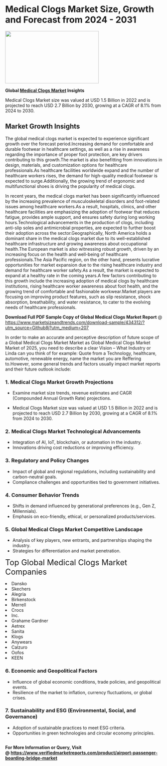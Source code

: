 <H1>Medical Clogs Market Size, Growth and Forecast from 2024 - 2031</H1><img class="aligncenter size-medium wp-image-584254" src="https://thirdeyenews.in/wp-content/uploads/2024/09/Global-Market-Research-300x168.jpeg" alt="" width="300" height="168" /><p><strong>Global&nbsp;<a href="https://www.marketsizeandtrends.com/download-sample/434312/?utm_source=Github8j?utm_medium=207">Medical Clogs Market</a> Insights</strong></p><p>Medical Clogs Market size was valued at USD 1.5 Billion in 2022 and is projected to reach USD 2.7 Billion by 2030, growing at a CAGR of 8.1% from 2024 to 2030.</p><p><h2>Market Growth Insights</h2> <p>The global medical clogs market is expected to experience significant growth over the forecast period.Increasing demand for comfortable and durable footwear in healthcare settings, as well as a rise in awareness regarding the importance of proper foot protection, are key drivers contributing to this growth.The market is also benefitting from innovations in design, materials, and customization options for healthcare professionals.As healthcare facilities worldwide expand and the number of healthcare workers rises, the demand for high-quality medical footwear is expected to surge.Additionally, the growing trend of ergonomic and multifunctional shoes is driving the popularity of medical clogs.</p> <p>In recent years, the medical clogs market has been significantly influenced by the increasing prevalence of musculoskeletal disorders and foot-related issues among healthcare workers.As a result, hospitals, clinics, and other healthcare facilities are emphasizing the adoption of footwear that reduces fatigue, provides ample support, and ensures safety during long working hours.Technological advancements in the production of clogs, including anti-slip soles and antimicrobial properties, are expected to further boost their adoption across the sector.Geographically, North America holds a dominant share in the medical clogs market due to its well-established healthcare infrastructure and growing awareness about occupational health.The European market is also witnessing robust growth, driven by an increasing focus on the health and well-being of healthcare professionals.The Asia Pacific region, on the other hand, presents lucrative opportunities for market expansion due to the rising healthcare industry and demand for healthcare worker safety.As a result, the market is expected to expand at a healthy rate in the coming years.A few factors contributing to this growth include the increasing adoption of medical clogs by healthcare institutions, rising healthcare worker awareness about foot health, and the growing trend of comfortable and fashionable workwear.Market players are focusing on improving product features, such as slip resistance, shock absorption, breathability, and water resistance, to cater to the evolving needs of healthcare professionals.<p><span class=""><strong>Download Full PDF Sample Copy of Global Medical Clogs Market Report</strong> @ <a href="https://www.marketsizeandtrends.com/download-sample/434312/?utm_source=Github8j?utm_medium=207" target="_blank">https://www.marketsizeandtrends.com/download-sample/434312/?utm_source=Github8j?utm_medium=207</a></span></p><p>In order to make an accurate and perceptive description of future scope of a Global&nbsp;Medical Clogs Market Market as Global&nbsp;Medical Clogs Market Market of 2025, you need to describe a clear Vision &ndash; What Industry or Linda can you think of for example: Quote from a Technology, healthcare, automotive, renewable energy, name the market you are Reffering to.However, some general trends and factors usually impact market reports and their future outlook include:</p><h3>1.&nbsp;<strong>Medical Clogs Market Growth Projections</strong></h3><ul><li>Examine market size trends, revenue estimates and CAGR (Compounded Annual Growth Rate) projections.</li><li><p>Medical Clogs Market size was valued at USD 1.5 Billion in 2022 and is projected to reach USD 2.7 Billion by 2030, growing at a CAGR of 8.1% from 2024 to 2030.</p></li></ul><h3>2.&nbsp;<strong>Medical Clogs Market Technological Advancements</strong></h3><ul><li>Integration of AI, IoT, blockchain, or automation in the industry.</li><li>Innovations driving cost reductions or improving efficiency.</li></ul><h3>3.&nbsp;<strong>Regulatory and Policy Changes</strong></h3><ul><li>Impact of global and regional regulations, including sustainability and carbon-neutral goals.</li><li>Compliance challenges and opportunities tied to government initiatives.</li></ul><h3>4.&nbsp;<strong>Consumer Behavior Trends</strong></h3><ul><li>Shifts in demand influenced by generational preferences (e.g., Gen Z, Millennials).</li><li>Emphasis on eco-friendly, ethical, or personalized products/services.</li></ul><h3>5.&nbsp;<strong>Global Medical Clogs Market Competitive Landscape</strong></h3><ul><li>Analysis of key players, new entrants, and partnerships shaping the industry.</li><li>Strategies for differentiation and market penetration.</li></ul><p data-pm-slice="1 1 []"><span style="color: inherit; font-family: inherit; font-size: 25px;">Top Global Medical Clogs Market Companies</span></p><div class="" data-test-id=""><p><li>Dansko</li><li> Skechers</li><li> Alegria</li><li> Birkenstock</li><li> Merrell</li><li> Crocs</li><li> Inc.</li><li> Grahame Gardner</li><li> Aetrex</li><li> Sanita</li><li> Klogs</li><li> Anywears</li><li> Calzuro</li><li> Oofos</li><li> KEEN</li></p></div><h3>6.&nbsp;<strong>Economic and Geopolitical Factors</strong></h3><ul><li>Influence of global economic conditions, trade policies, and geopolitical events.</li><li>Resilience of the market to inflation, currency fluctuations, or global crises.</li></ul><h3>7.&nbsp;<strong>Sustainability and ESG (Environmental, Social, and Governance)</strong></h3><ul><li>Adoption of sustainable practices to meet ESG criteria.</li><li>Opportunities in green technologies and circular economy principles.</li></ul><h2><strong style="font-size: 14px;">For More Information or Query, Visit @&nbsp;</strong><a style="background-color: #ffffff; font-size: 14px;" href="https://www.marketsizeandtrends.com/report/medical-clogs-market/" target="_blank">https://www.verifiedmarketreports.com/product/airport-passenger-boarding-bridge-market</a></h2>